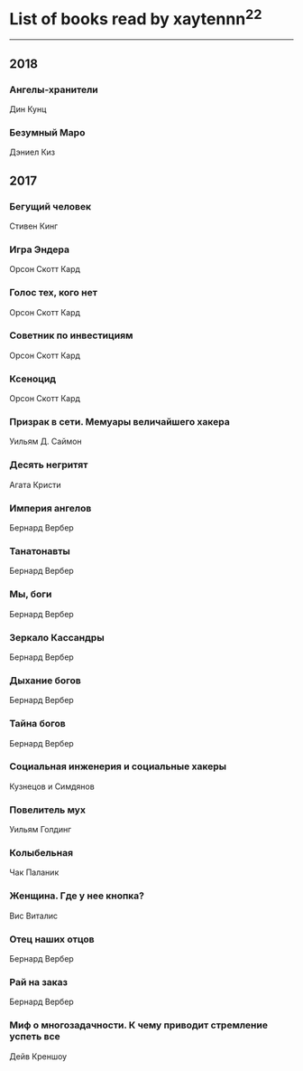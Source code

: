 # List of books read by xaytennn<sup>22</sup>
---

## 2018

### Ангелы-хранители
Дин Кунц


### Безумный Маро
Дэниел Киз



## 2017

### Бегущий человек
Стивен Кинг


### Игра Эндера
Орсон Скотт Кард


### Голос тех, кого нет
Орсон Скотт Кард


### Советник по инвестициям
Орсон Скотт Кард


### Ксеноцид
Орсон Скотт Кард


### Призрак в сети. Мемуары величайшего хакера
Уильям Д. Саймон


### Десять негритят
Агата Кристи


### Империя ангелов
Бернард Вербер


### Танатонавты
Бернард Вербер


### Мы, боги
Бернард Вербер


### Зеркало Кассандры
Бернард Вербер


### Дыхание богов
Бернард Вербер


### Тайна богов
Бернард Вербер


### Социальная инженерия и социальные хакеры
Кузнецов и Симдянов


### Повелитель мух
Уильям Голдинг


### Колыбельная
Чак Паланик


### Женщина. Где у нее кнопка?
Вис Виталис


### Отец наших отцов
Бернард Вербер


### Рай на заказ
Бернард Вербер


### Миф о многозадачности. К чему приводит стремление успеть все
Дейв Креншоу



